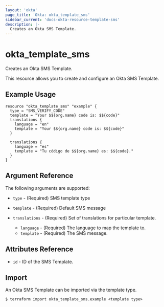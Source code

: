```yaml
---
layout: 'okta'
page_title: 'Okta: okta_template_sms'
sidebar_current: 'docs-okta-resource-template-sms'
description: |-
  Creates an Okta SMS Template.
---
```


# okta_template_sms

Creates an Okta SMS Template.

This resource allows you to create and configure an Okta SMS Template.

## Example Usage

```hcl
resource "okta_template_sms" "example" {
  type = "SMS_VERIFY_CODE"
  template = "Your $${org.name} code is: $${code}"
  translations {
    language = "en"
    template = "Your $${org.name} code is: $${code}"
  }

  translations {
    language = "es"
    template = "Tu código de $${org.name} es: $${code}."
  }
}
```

## Argument Reference

The following arguments are supported:

- `type` - (Required) SMS template type
- `template` - (Required) Default SMS message

- `translations` - (Required) Set of translations for particular template.
  - `language` - (Required) The language to map the template to.
  - `template` - (Required) The SMS message.

## Attributes Reference

- `id` - ID of the SMS Template.

## Import

An Okta SMS Template can be imported via the template type.

```
$ terraform import okta_template_sms.example <template type>
```
